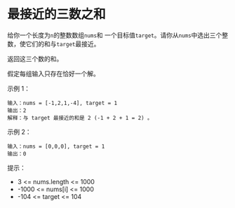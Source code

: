 # 最接近的三数之和

给你一个长度为`n`的整数数组`nums`和 一个目标值`target`。请你从`nums`中选出三个整数，使它们的和与`target`最接近。

返回这三个数的和。

假定每组输入只存在恰好一个解。


示例 1：
```
输入：nums = [-1,2,1,-4], target = 1
输出：2
解释：与 target 最接近的和是 2 (-1 + 2 + 1 = 2) 。
```
示例 2：
```
输入：nums = [0,0,0], target = 1
输出：0
```

提示：
- 3 <= nums.length <= 1000
- -1000 <= nums[i] <= 1000
- -104 <= target <= 104
